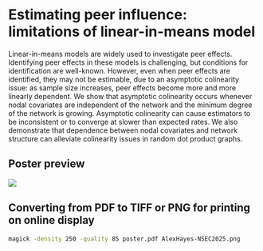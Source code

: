 
# Estimating peer influence: limitations of linear-in-means model

Linear-in-means models are widely used to investigate peer effects. Identifying peer effects in these models is challenging, but conditions for identification are well-known. However, even when peer effects are identified, they may not be estimable, due to an asymptotic colinearity issue: as sample size increases, peer effects become more and more linearly dependent.  We show that asymptotic colinearity occurs whenever nodal covariates are independent of the network and the minimum degree of the network is growing. Asymptotic colinearity can cause estimators to be inconsistent or to converge at slower than expected rates. We also demonstrate that dependence between nodal covariates and network structure can alleviate colinearity issues in random dot product graphs.

## Poster preview

![](AlexHayes-NSEC2025.png)

## Converting from PDF to TIFF or PNG for printing on online display

```sh
magick -density 250 -quality 85 poster.pdf AlexHayes-NSEC2025.png
```